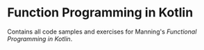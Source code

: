 
# Function Programming in Kotlin

Contains all code samples and exercises for Manning's _Functional Programming
in Kotlin_.
